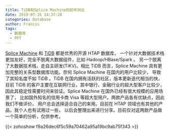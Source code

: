 ```yaml
---
title: TiDB和Splice Machine的初步对比
date: 2019-07-16 14:37:28
categories: Database
author: Francis
tags:
  - 数据库
  - PPT
---
```


[Splice Machine](https://github.com/splicemachine/spliceengine) 和 
[TiDB](https://github.com/pingcap/tidb) 都是优秀的开源 HTAP 数据库，
一个针对大数据技术栈更加友好，完全不脱离大数据组件，比如 Hadoop/HBase/Spark 。
另一个脱离了大数据技术栈，走自主研发(TiKV)。相比 TiDB 而言，Splice Machine 
具有更加完整的关系型数据库功能。奈何 Splice Machine 在国内的用户比较少，
导致了其知名度不如 TiDB 。TiDB 在国内拥有活跃的社区，版本更新迭代相当的快，
目前 TiDB 的客户主要在互联网行业，其中银行、金融行业的超大型客户比较少，
因此其稳定性需要时间来验证。Splice Machine 在国外已经有很大规模的应用场景了，
比如国外知名的信用卡商 Visa 等超大型用户。两款产品各有优缺点，因此我们不做评价，
用户总会选择适合自己的来用。目前在 HTAP 领域也有其他的产品，我个人也有试用过一些，
以后会整理出来进行分享。目前仅对这两款产品做一个简单的分析，仅供参考。

{{< zohoshow f9a26dec6f5c59a70462a95a19bc9ab75f343 >}}